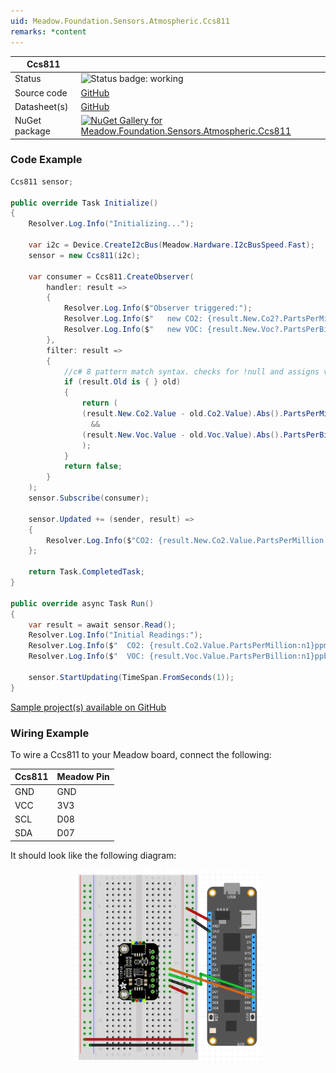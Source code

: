 ```yaml
---
uid: Meadow.Foundation.Sensors.Atmospheric.Ccs811
remarks: *content
---
```


| Ccs811 | |
|--------|--------|
| Status | <img src="https://img.shields.io/badge/Working-brightgreen" style="width: auto; height: -webkit-fill-available;" alt="Status badge: working" /> |
| Source code | [GitHub](https://github.com/WildernessLabs/Meadow.Foundation/tree/main/Source/Meadow.Foundation.Peripherals/Sensors.Atmospheric.Ccs811) |
| Datasheet(s) | [GitHub](https://github.com/WildernessLabs/Meadow.Foundation/tree/main/Source/Meadow.Foundation.Peripherals/Sensors.Atmospheric.Ccs811/Datasheet) |
| NuGet package | <a href="https://www.nuget.org/packages/Meadow.Foundation.Sensors.Atmospheric.Ccs811/" target="_blank"><img src="https://img.shields.io/nuget/v/Meadow.Foundation.Sensors.Atmospheric.Ccs811.svg?label=Meadow.Foundation.Sensors.Atmospheric.Ccs811" alt="NuGet Gallery for Meadow.Foundation.Sensors.Atmospheric.Ccs811" /></a> |

### Code Example

```csharp
Ccs811 sensor;

public override Task Initialize()
{
    Resolver.Log.Info("Initializing...");

    var i2c = Device.CreateI2cBus(Meadow.Hardware.I2cBusSpeed.Fast);
    sensor = new Ccs811(i2c);

    var consumer = Ccs811.CreateObserver(
        handler: result =>
        {
            Resolver.Log.Info($"Observer triggered:");
            Resolver.Log.Info($"   new CO2: {result.New.Co2?.PartsPerMillion:N1}ppm, old: {result.Old?.Co2?.PartsPerMillion:N1}ppm.");
            Resolver.Log.Info($"   new VOC: {result.New.Voc?.PartsPerBillion:N1}ppb, old: {result.Old?.Voc?.PartsPerBillion:N1}ppb.");
        },
        filter: result =>
        {
            //c# 8 pattern match syntax. checks for !null and assigns var.
            if (result.Old is { } old)
            {
                return (
                (result.New.Co2.Value - old.Co2.Value).Abs().PartsPerMillion > 1000 // 1000ppm
                  &&
                (result.New.Voc.Value - old.Voc.Value).Abs().PartsPerBillion > 100 // 100ppb
                );
            }
            return false;
        }
    );
    sensor.Subscribe(consumer);

    sensor.Updated += (sender, result) =>
    {
        Resolver.Log.Info($"CO2: {result.New.Co2.Value.PartsPerMillion:n1}ppm, VOC: {result.New.Voc.Value.PartsPerBillion:n1}ppb");
    };

    return Task.CompletedTask;
}

public override async Task Run()
{
    var result = await sensor.Read();
    Resolver.Log.Info("Initial Readings:");
    Resolver.Log.Info($"  CO2: {result.Co2.Value.PartsPerMillion:n1}ppm");
    Resolver.Log.Info($"  VOC: {result.Voc.Value.PartsPerBillion:n1}ppb");

    sensor.StartUpdating(TimeSpan.FromSeconds(1));
}

```

[Sample project(s) available on GitHub](https://github.com/WildernessLabs/Meadow.Foundation/tree/main/Source/Meadow.Foundation.Peripherals/Sensors.Atmospheric.Ccs811/Samples/Ccs811_Sample)

### Wiring Example

To wire a Ccs811 to your Meadow board, connect the following:

| Ccs811     | Meadow Pin |
|-----------|------------|
| GND       | GND        |
| VCC       | 3V3        |
| SCL       | D08        |
| SDA       | D07        |

It should look like the following diagram:

<img src="../../API_Assets/Meadow.Foundation.Sensors.Atmospheric.Ccs811/Ccs811_Fritzing.png" 
    style="width: 60%; display: block; margin-left: auto; margin-right: auto;" />

